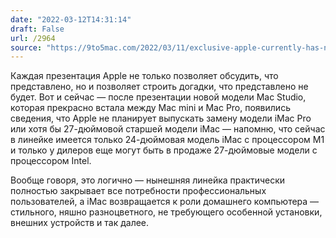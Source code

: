 ```yaml
---
date: "2022-03-12T14:31:14"
draft: False
url: /2964
source: "https://9to5mac.com/2022/03/11/exclusive-apple-currently-has-no-plans-to-release-a-new-larger-screen-imac/"
---
```


Каждая презентация Apple не только позволяет обсудить, что представлено, но и позволяет строить догадки, что представлено не будет. Вот и сейчас — после презентации новой модели Mac Studio, которая прекрасно встала между Mac mini и Mac Pro, появились сведения, что Apple не планирует выпускать замену модели iMac Pro или хотя бы 27-дюймовой старшей модели iMac — напомню, что сейчас в линейке имеется только 24-дюймовая модель iMac с процессором M1 и только у дилеров еще могут быть в продаже 27-дюймовые модели с процессором Intel.

Вообще говоря, это логично — нынешняя линейка практически полностью закрывает все потребности профессиональных пользователей, а iMac возвращается к роли домашнего компьютера — стильного, няшно разноцветного, не требующего особенной установки, внешних устройств и так далее.
